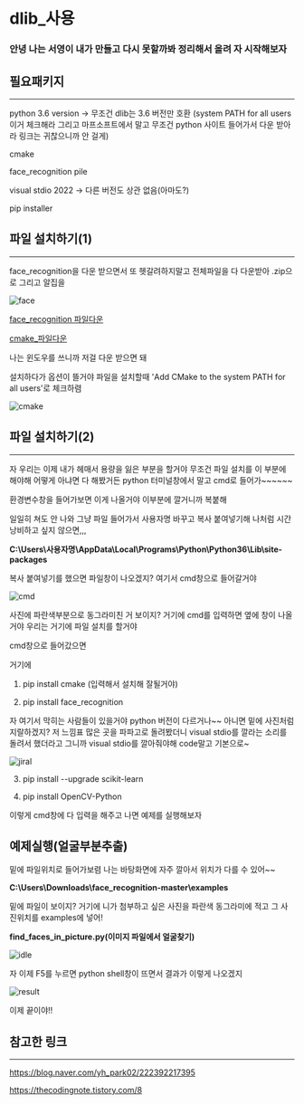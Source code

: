 # dlib_사용
### 안녕 나는 서영이 내가 만들고 다시 못할까봐 정리해서 올려 자 시작해보자
## 필요패키지
***
python 3.6 version -> 무조건 dlib는 3.6 버전만 호환 (system PATH for all users 이거 체크해라 그리고 마프소프트에서 말고 무조건 python 사이트 들어가서 다운 받아라 링크는 귀찮으니까 안 걸게)

cmake

face_recognition pile

visual stdio 2022 -> 다른 버전도 상관 없음(아마도?)

pip installer

## 파일 설치하기(1)
***
face_recognition을 다운 받으면서 또 헷갈려하지말고 전체파일을 다 다운받아 .zip으로 그리고 알집을 

![face](https://user-images.githubusercontent.com/105179675/179667980-bdb728ed-c95c-4181-ad7b-ad75a4d65999.PNG)

[face_recognition 파일다운](https://github.com/ageitgey/face_recognition) 

[cmake_파일다운](https://cmake.org/download/)

나는 윈도우를 쓰니까 저걸 다운 받으면 돼

설치하다가 옵션이 뜰거야 파일을 설치할때  'Add CMake to the system PATH for all users'로 체크하렴


![cmake](https://user-images.githubusercontent.com/105179675/179665823-7387be0e-9b8a-428c-8641-3a044f2e3076.PNG)


## 파일 설치하기(2)
***
자 우리는 이제 내가 헤매서 용량을 잃은 부분을 할거야 무조건 파일 설치를 이 부분에 해야해 어떻게 아냐면 다 해봤거든 python 터미널창에서 말고 cmd로 들어가~~~~~~

환경변수창을 들어가보면 이게 나올거야 이부분에 깔거니까 복붙해 

일일히 쳐도 안 나와 그냥 파일 들어가서 사용자명 바꾸고 복사 붙여넣기해 나처럼 시간낭비하고 싶지 않으면,,,

**C:\Users\사용자명\AppData\Local\Programs\Python\Python36\Lib\site-packages**

복사 붙여넣기를 했으면 파일창이 나오겠지? 여기서 cmd창으로 들어갈거야


![cmd](https://user-images.githubusercontent.com/105179675/179667474-254b4240-3d49-4e18-bffc-38cebb337ffb.PNG)

사진에 파란색부분으로 동그라미친 거 보이지? 거기에 cmd를 입력하면 옆에 창이 나올거야 우리는 거기에 파일 설치를 할거야

cmd창으로 들어갔으면 

거기에 

1. pip install cmake (입력해서 설치해 잘될거야)

2. pip install face_recognition

자 여기서 막히는 사람들이 있을거야 python 버전이 다르거나~~ 아니면 밑에 사진처럼 지랄하겠지? 저 느낌표 많은 곳을 파파고로 돌려봤더니 visual stdio를 깔라는 소리를 돌려서 했더라고 그니까 visual stdio를 깔아줘야해 code말고 기본으로~


![jiral](https://user-images.githubusercontent.com/105179675/179668867-442b430d-8345-47fc-9a92-d760ab23cf90.png)

3. pip install --upgrade scikit-learn

4. pip install OpenCV-Python

이렇게 cmd창에 다 입력을 해주고 나면 예제를 실행해보자


## 예제실행(얼굴부분추출)

밑에 파일위치로 들어가보렴 나는 바탕화면에 자주 깔아서 위치가 다를 수 있어~~

**C:\Users\Downloads\face_recognition-master\examples** 

밑에 파일이 보이지? 거기에 니가 첨부하고 싶은 사진을 파란색 동그라미에 적고 그 사진위치를 examples에 넣어!

**find_faces_in_picture.py(이미지 파일에서 얼굴찾기)** 


![idle](https://user-images.githubusercontent.com/105179675/179669756-318da30b-2410-4342-ae80-861a0cd87724.PNG)

자 이제 F5를 누르면 python shell창이 뜨면서 결과가 이렇게 나오겠지

![result](https://user-images.githubusercontent.com/105179675/179670005-4d0d4af0-4be6-48db-ab62-451d21dfecde.PNG)

이제 끝이야!! 

## 참고한 링크
***
https://blog.naver.com/yh_park02/222392217395

https://thecodingnote.tistory.com/8



